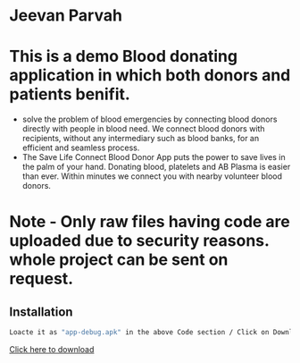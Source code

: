 # Jeevan Parvah
# This is a demo Blood donating application in which both donors and patients benifit. 
- solve the problem of blood emergencies by connecting blood donors directly with people in blood need. We connect blood donors with recipients, without any intermediary such as blood banks, for an efficient and seamless process. 
- The Save Life Connect Blood Donor App puts the power to save lives in the palm of your hand. Donating blood, platelets and AB Plasma is easier than ever. Within minutes we connect you with nearby volunteer blood donors.

# Note - Only raw files having code are uploaded due to security reasons. whole project can be sent on request.



## Installation
```bash
Loacte it as "app-debug.apk" in the above Code section / Click on Download below
```
[Click here to download](https://u.pcloud.link/publink/show?code=XZFvOXVZpBVxWCK1qGSqht6jbdqs45UFezWy) 
